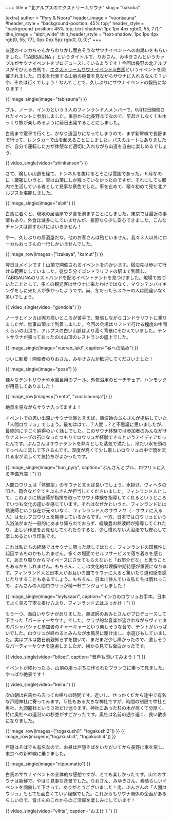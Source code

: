 +++
title = "北アルプスのエクストリームサウナ"
slug = "hakuba"

[extra]
author = "Pyry & Noora"
header_image = "vuorisauna"
#header_style = "background-position: 45% top;"
header_style = "background-position: 45% top; text-shadow: 1px 1px 4px rgb(0, 55, 77);"
title_image = "alpit_wide"
thin_header_style = "text-shadow: 1px 1px 4px rgb(0, 55, 77), 0px 0px 5px rgb(0, 0, 0);"
+++

友達のインカちゃんからわりかし面白そうなサウナイベントへのお誘いをもらいました。「[TABISAUNA](https://tabisauna.jp) 」というタイトルで、りおさん、みゆきさんというカップルがサウナイベントをプロデュースしているようです！今回は長野の北アルプスがそびえる白馬で、[エクストリームサウナイベントin白馬](https://tabisauna.jp/hakuba-sauna-2021/)というイベントを開催されました。日本を代表する山脈の絶景を見ながらサウナに入れるなんて？いや、それは行くでしょう！なんてことで、久しぶりにサウナイベントの報告になります！

<!-- more -->

{{ image_single(image="tabisauna") }}

プル、ノーラ、インカという３人のフィンランド人メンバーで、6月12日開催されたイベントに参加しました。東京から北長野までなので、早起きしなくてもゆっくり旅が楽しめるように前日出発することにしました。

白馬まで電車で行くと、かなり遠回りになってしまうので、まず新幹線で長野まで行って、レンタカーで山を超えることにしました。バスのルートもありましたが、自分で運転した方が休憩など適切に入れながら山道を自由に楽しめるでしょう。

{{ video_single(video="shinkansen") }}

さて、険しい山道を経て、トンネルを抜けるとそこは雪国であった。６月なのに！厳密にいうと、雪は山頂にしか残っていなかったのですが、それにしても都内で生活している者として見事な景色でした。車を止めて、精々初めて見た北アルプスを堪能しました。

{{ image_single(image="alpit") }}

白馬に着くと、現地の居酒屋で夕食を済ますことにしました。東京では最近の事情もあり、外食は滅多にしていませんが、長野なら少し安心できました。こんなチャンスは逃すわけにはいきません！

やー、久しぶりの居酒屋だな。他のお客さんは殆どいません。我々３人以外にローカルおっさんの一行しかいませんでした。

{{ image_row(images=["izakaya", "kamut"]) }}

翌日はメインです！山頂で開催されるイベントを向かいます。宿泊先は歩いて行ける範囲にしていました。徒歩５分でゴンドラリフトの駅まで到着し、TABISAUNAのリストバンドを配るイベントテントを見つけました。現場で気づいたこととして、多くの観光客はサウナに来たわけではなく、マウンテンバイキングをしに来た人が多かったようです。尚、冬だったらスキーの人は間違いなく多いでしょう。

{{ video_single(video="gondola") }}

ノーラとインカは両方高いところが苦手で、緊張しながらゴンドラリフトに乗りましたが、無事山頂まで到着しました。今回の会場はリフトで行ける程度の中間くらいの山頂で、アルプスの白い山脈はより高く背景にそびえていました。テントサウナが張ってあったのは山頂のレストランの屋上でした。

{{ image_single(image="vuoren_laki", caption="谷への眺め") }}

ついに到着！開催者のりおさん、みゆきさんが歓迎してくださいました！

{{ image_single(image="pose") }}

様々なテントサウナや水風呂用のプール、外気浴用のビーチチェア、ハンモックが用意してありました！

{{ image_row(images=["rento", "vuorisaunoja"]) }}

絶景を見ながらサウナ入ってますよ！

イベントでの思い出深いサウナ体験と言えば、熱波師のぶんさんが提供していた「人間ロウリュ」でしょう。最初ははて…？人間…？と不思議に思いましたが、最終的にすごく納得のいく話しでした。このサウナ体験では参加者のみんながサウナストーブの石になったつもりでロウリュが経験できるというアイディアだったんです。ぶんさんはサウナテントを熱々とした蒸気で満たし、冷たい水を頭のてっぺんに流して下さるんです。湿度が高くて少し厳しいロウリュの中で頭を流れる水が涼しくて気持ちがよかったです。

{{ image_single(image="bun_pyry", caption="ぶんさんとプル、ロウリュに入る準備万端！") }}

人間ロウリュは「体験型」のサウナと言えば良いでしょう。水掛け、ヴィヘタの叩き、司会など全てをぶんさんが担当してくださいました。フィンランド人として、このように熱波師が指揮を取ってサウナ体験を指導してくれるというところでいつも文化の違いを感じています。それはなぜかというと、フィンランドには熱波師という存在が元々いなく、フィンランド人のサウノヤ（＝サウナに入る人）はセルフロウリュを期待しているからです。一方、日本ではロウリュという入浴法がまだ一般的にあまり知られておらず、経験豊の熱波師が指導してくれたり、正しい作法をお見せしてくれたりすると、少し慣れない入浴法でも安心して楽しめるという印象です。

これは私たちの経験ではサウナに限った話しではなく、フィンランドの国民性に起因するものかもしれません。多くの場面でセルフサービスで落ち着きを感じて、あまり周りからマイペースにさせてもらえないと「お節介だな」と思うこともあるかもしれません。もちろん、ここは文化的な理解や期待感が重要になります。フィンランド人と日本人がお互いの国でサウナに入ると驚いたり違和感を感じたりすることもあるでしょう。もちろん、日本に住んでいる私たちは慣れっこで、ぶんさんの人間ロウリュが精一杯エンジョイしました！

{{ image_single(image="loylykaari", caption="インカのロウリュお手本。日本でよく見る丁寧な掛け方より、フィンランド式はぶっかけ！") }}

もう一つ、面白いサウナがありました。熱波師のあみとさんがプロデュースして下さった「パーティーサウナ」でした。クラブ的な音楽が流されながらヴィヒタのパシャパシャと参加者のキャーキャーという楽しそうな音で、テントがいっぱいでした。ロウリュが終わるとみんなが水風呂に駆け出し、水遊びもしていました。実はプルは数日前親知らずを抜いて、まだまだ少し痛かったので、激しそうなパーティーサウナを遠慮しましたが、横から見ても面白かったです。

{{ video_single(video="bileet", caption="音声も聞いてみよう！") }}

イベントが終わったら、山頂の崖っぷちに作られたブランコに乗って見ました。やっぱり絶景です！

{{ video_single(video="keinu") }}

次の朝は白馬から去ってお帰りの時間です。近いし、せっかくだから途中で有名な戸隠神社に寄ってみます。５社もある大きな神社ですが、時間の制限で中社と奥社、九頭龍社という３社だけ巡ります。神社にあった杉の木が高くて分厚く、特に奥社への道沿いの杉並がすごかったです。奥社は名前の通り遠く、長い散歩になりました。

{{ image_row(images=["togakushi1", "togakushi2"]) }}
{{ image_row(images=["togakushi3", "togakushi4"]) }}

戸隠はそばでも有名なので、お昼は戸隠そばをいただいてから長野に車を戻し、東京への新幹線に乗りました。

{{ image_single(image="riippumatto") }}

白馬のサウナイベントの全体的な感想ですが、とても楽しかったです。山でのサウナは新鮮で、やはり見事な背景でした。りおさん、みゆきさん、素晴らしいイベントを開催して下さって、ありがとうございました！尚、ぶんさんの「人間ロウリュ」もとても面白くていい経験でした。これからもサウナ関係の企画があるらしいので、皆さんのこれからのご活躍を楽しみにしています！

{{ video_single(video="vihta", caption="おまけ！") }}